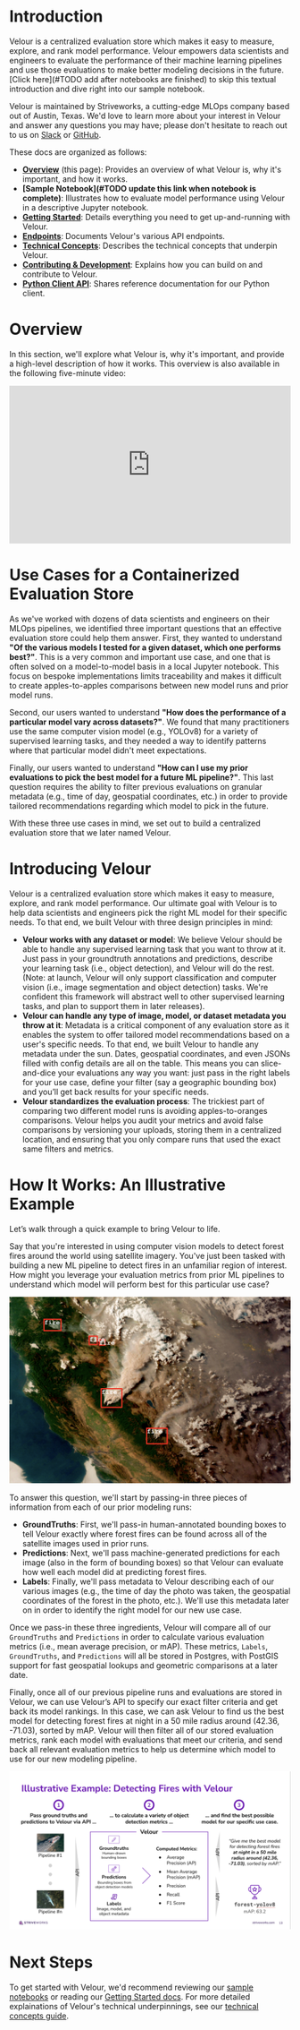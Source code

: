# Introduction

Velour is a centralized evaluation store which makes it easy to measure, explore, and rank model performance. Velour empowers data scientists and engineers to evaluate the performance of their machine learning pipelines and use those evaluations to make better modeling decisions in the future. [Click here](#TODO add after notebooks are finished) to skip this textual introduction and dive right into our sample notebook.

Velour is maintained by Striveworks, a cutting-edge MLOps company based out of Austin, Texas. We'd love to learn more about your interest in Velour and answer any questions you may have; please don't hesitate to reach out to us on [Slack](https://striveworks-public.slack.com/join/shared_invite/zt-1a0jx768y-2J1fffN~b4fXYM8GecvOhA#/shared-invite/email) or [GitHub](https://github.com/striveworks/velour).


These docs are organized as follows:

- **[Overview](index.md)** (this page): Provides an overview of what Velour is, why it's important, and how it works.
- **[Sample Notebook](#TODO update this link when notebook is complete)**: Illustrates how to evaluate model performance using Velour in a descriptive Jupyter notebook.
- **[Getting Started](getting_started.md)**: Details everything you need to get up-and-running with Velour.
- **[Endpoints](endpoints.md)**: Documents Velour's various API endpoints.
- **[Technical Concepts](technical_concepts.md)**: Describes the technical concepts that underpin Velour.
- **[Contributing & Development](getting_started.md)**: Explains how you can build on and contribute to Velour.
- **[Python Client API](client_api/client.md)**: Shares reference documentation for our Python client.

# Overview

In this section, we'll explore what Velour is, why it's important, and provide a high-level description of how it works. This overview is also available in the following five-minute video:

<div style="position: relative; width: 100%; height: 0; padding-bottom: 56%;">
  <iframe style="position: absolute; width: 100%; height: 100%; left: 0; top: 0;" src="https://www.youtube.com/embed/SbJtZ9osFkg?si=P4SLqdspuTJ0sXbb" title="YouTube video player" frameborder="0" allow="accelerometer; autoplay; clipboard-write; encrypted-media; gyroscope; picture-in-picture; web-share" allowfullscreen></iframe>
</div>

# Use Cases for a Containerized Evaluation Store

As we've worked with dozens of data scientists and engineers on their MLOps pipelines, we identified three important questions that an effective evaluation store could help them answer. First, they wanted to understand **"Of the various models I tested for a given dataset, which one performs best?"**. This is a very common and important use case, and one that is often solved on a model-to-model basis in a local Jupyter notebook. This focus on bespoke implementations limits traceability and makes it difficult to create apples-to-apples comparisons between new model runs and prior model runs.

Second, our users wanted to understand **"How does the performance of a particular model vary across datasets?"**. We found that many practitioners use the same computer vision model (e.g., YOLOv8) for a variety of supervised learning tasks, and they needed a way to identify patterns where that particular model didn't meet expectations.

Finally, our users wanted to understand **"How can I use my prior evaluations to pick the best model for a future ML pipeline?"**. This last question requires the ability to filter previous evaluations on granular metadata (e.g., time of day, geospatial coordinates, etc.) in order to provide tailored recommendations regarding which model to pick in the future.

With these three use cases in mind, we set out to build a centralized evaluation store that we later named Velour.

# Introducing Velour

Velour is a centralized evaluation store which makes it easy to measure, explore, and rank model performance. Our ultimate goal with Velour is to help data scientists and engineers pick the right ML model for their specific needs. To that end, we built Velour with three design principles in mind:

- **Velour works with any dataset or model**: We believe Velour should be able to handle any supervised learning task that you want to throw at it. Just pass in your groundtruth annotations and predictions, describe your learning task (i.e., object detection), and Velour will do the rest. (Note: at launch, Velour will only support classification and computer vision (i.e., image segmentation and object detection) tasks. We're confident this framework will abstract well to other supervised learning tasks, and plan to support them in later releases).
- **Velour can handle any type of image, model, or dataset metadata you throw at it**: Metadata is a critical component of any evaluation store as it enables the system to offer tailored model recommendations based on a user's specific needs. To that end, we built Velour to handle any metadata under the sun. Dates, geospatial coordinates, and even JSONs filled with config details are all on the table. This means you can slice-and-dice your evaluations any way you want: just pass in the right labels for your use case, define your filter (say a geographic bounding box) and you’ll get back results for your specific needs.
- **Velour standardizes the evaluation process**: The trickiest part of comparing two different model runs is avoiding apples-to-oranges comparisons. Velour helps you audit your metrics and avoid false comparisons by versioning your uploads, storing them in a centralized location, and ensuring that you only compare runs that used the exact same filters and metrics.


# How It Works: An Illustrative Example

Let’s walk through a quick example to bring Velour to life.

Say that you're interested in using computer vision models to detect forest fires around the world using satellite imagery. You've just been tasked with building a new ML pipeline to detect fires in an unfamiliar region of interest. How might you leverage your evaluation metrics from prior ML pipelines to understand which model will perform best for this particular use case?


<img src="static/example_1.png" alt="A satellite image of forest fires.">

To answer this question, we'll start by passing-in three pieces of information from each of our prior modeling runs:

- **GroundTruths**: First, we'll pass-in human-annotated bounding boxes to tell Velour exactly where forest fires can be found across all of the satellite images used in prior runs.
- **Predictions**: Next, we'll pass machine-generated predictions for each image (also in the form of bounding boxes) so that Velour can evaluate how well each model did at predicting forest fires.
- **Labels**: Finally, we'll pass metadata to Velour describing each of our various images (e.g., the time of day the photo was taken, the geospatial coordinates of the forest in the photo, etc.). We'll use this metadata later on in order to identify the right model for our new use case.

Once we pass-in these three ingredients, Velour will compare all of our `GroundTruths` and `Predictions` in order to calculate various evaluation metrics (i.e., mean average precision, or mAP). These metrics, `Labels`, `GroundTruths`, and `Predictions` will all be stored in Postgres, with PostGIS support for fast geospatial lookups and geometric comparisons at a later date.

Finally, once all of our previous pipeline runs and evaluations are stored in Velour, we can use Velour’s API to specify our exact filter criteria and get back its model rankings. In this case, we can ask Velour to find us the best model for detecting forest fires at night in a 50 mile radius around (42.36, -71.03), sorted by mAP. Velour will then filter all of our stored evaluation metrics, rank each model with evaluations that meet our criteria, and send back all relevant evaluation metrics to help us determine which model to use for our new modeling pipeline.


<img src="static/example_2.png" alt="A satellite image of forest fires.">

# Next Steps

To get started with Velour, we'd recommend reviewing our [sample notebooks](#TODO) or reading our [Getting Started docs](getting_started.md). For more detailed explainations of Velour's technical underpinnings, see our [technical concepts guide](technical_concepts.md).
